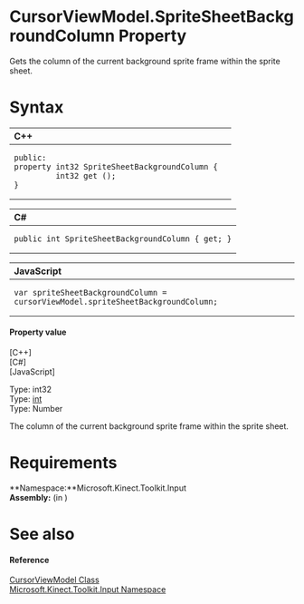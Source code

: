 CursorViewModel.SpriteSheetBackgroundColumn Property  
====================================================  

Gets the column of the current background sprite frame within the sprite sheet. <span id="syntaxSection"></span>

Syntax  
======  

<table>
<colgroup>
<col width="100%" />
</colgroup>
<thead>
<tr class="header">
<th align="left">C++</th>
</tr>
</thead>
<tbody>
<tr class="odd">
<td align="left"><pre><code>public:  
property int32 SpriteSheetBackgroundColumn {  
         int32 get ();  
}</code></pre></td>
</tr>
</tbody>
</table>

<table>
<colgroup>
<col width="100%" />
</colgroup>
<thead>
<tr class="header">
<th align="left">C#</th>
</tr>
</thead>
<tbody>
<tr class="odd">
<td align="left"><pre><code>public int SpriteSheetBackgroundColumn { get; }</code></pre></td>
</tr>
</tbody>
</table>

<table>
<colgroup>
<col width="100%" />
</colgroup>
<thead>
<tr class="header">
<th align="left">JavaScript</th>
</tr>
</thead>
<tbody>
<tr class="odd">
<td align="left"><pre><code>var spriteSheetBackgroundColumn = cursorViewModel.spriteSheetBackgroundColumn;</code></pre></td>
</tr>
</tbody>
</table>

<span id="ID4ER"></span>
#### Property value  

[C++]   
 [C\#]   
 [JavaScript]   

Type: int32  
Type: [int](http://msdn.microsoft.com/en-us/library/system.int32.aspx)  
Type: Number  

The column of the current background sprite frame within the sprite sheet.  

<span id="requirements"></span>

Requirements  
============  

**Namespace:**Microsoft.Kinect.Toolkit.Input  
**Assembly:** (in )  

<span id="ID4E3"></span>

See also  
========  

<span id="ID4E5"></span>
#### Reference  

[CursorViewModel Class](../../CursorViewModel_Class.md)  
 [Microsoft.Kinect.Toolkit.Input Namespace](../../../Kinect.Toolkit.Input.md)  



<!--Please do not edit the data in the comment block below.-->
<!--
TOCTitle : SpriteSheetBackgroundColumn Property
RLTitle : CursorViewModel.SpriteSheetBackgroundColumn Property
KeywordK : SpriteSheetBackgroundColumn property
KeywordK : CursorViewModel.SpriteSheetBackgroundColumn property
KeywordF : Microsoft.Kinect.Toolkit.Input.CursorViewModel.SpriteSheetBackgroundColumn
KeywordF : CursorViewModel.SpriteSheetBackgroundColumn
KeywordF : SpriteSheetBackgroundColumn
KeywordF : Microsoft.Kinect.Toolkit.Input.CursorViewModel.SpriteSheetBackgroundColumn
KeywordA : P:Microsoft.Kinect.Toolkit.Input.CursorViewModel.SpriteSheetBackgroundColumn
AssetID : P:Microsoft.Kinect.Toolkit.Input.CursorViewModel.SpriteSheetBackgroundColumn
Locale : en-us
CommunityContent : 1
APIType : Managed
APILocation : 
APIName : Microsoft.Kinect.Toolkit.Input.CursorViewModel.SpriteSheetBackgroundColumn
TargetOS : Windows
TopicType : kbSyntax
DevLang : VB
DevLang : CSharp
DevLang : JavaScript
DevLang : C++
DocSet : K4Wv2
ProjType : K4Wv2Proj
Technology : Kinect for Windows
Product : Kinect for Windows SDK v2
productversion : 20
-->
